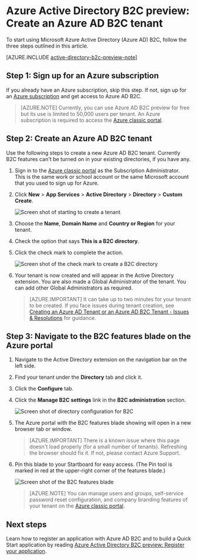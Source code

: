 <properties
	pageTitle="Azure Active Directory B2C preview: Create an Azure Active Directory B2C tenant | Microsoft Azure"
	description="A topic on how to create an Azure Active Directory B2C tenant"
	services="active-directory-b2c"
	documentationCenter=""
	authors="swkrish"
	manager="msmbaldwin"
	editor="curtand"/>

<tags
	ms.service="active-directory-b2c"
	ms.workload="identity"
	ms.tgt_pltfrm="na"
	ms.devlang="na"
	ms.topic="get-started-article"
	ms.date="02/25/2016"
	ms.author="swkrish"/>

# Azure Active Directory B2C preview: Create an Azure AD B2C tenant

To start using Microsoft Azure Active Directory (Azure AD) B2C, follow the three steps outlined in this article.

[AZURE.INCLUDE [active-directory-b2c-preview-note](../../includes/active-directory-b2c-preview-note.md)]

## Step 1: Sign up for an Azure subscription

If you already have an Azure subscription, skip this step. If not, sign up for an [Azure subscription](../active-directory/sign-up-organization.md) and get access to Azure AD B2C.

> [AZURE.NOTE]
Currently, you can use Azure AD B2C preview for free but its use is limited to 50,000 users per tenant. An Azure subscription is required to access the [Azure classic portal](http://manage.windowsazure.com/).

## Step 2: Create an Azure AD B2C tenant

Use the following steps to create a new Azure AD B2C tenant. Currently B2C features can't be turned on in your existing directories, if you have any.

1. Sign in to the [Azure classic portal](https://manage.windowsazure.com/) as the Subscription Administrator. This is the same work or school account or the same Microsoft account that you used to sign up for Azure.
2. Click **New** > **App Services** > **Active Directory** > **Directory** > **Custom Create**.

    ![Screen shot of starting to create a tenant](./media/active-directory-b2c-get-started/new-directory.png)

3. Choose the **Name**, **Domain Name** and **Country or Region** for your tenant.
4. Check the option that says **This is a B2C directory**.
5. Click the check mark to complete the action.

    ![Screen shot of the check mark to create a B2C directory](./media/active-directory-b2c-get-started/create-b2c-directory.png)

6. Your tenant is now created and will appear in the Active Directory extension. You are also made a Global Administrator of the tenant. You can add other Global Administrators as required.

    > [AZURE.IMPORTANT]
    It can take up to two minutes for your tenant to be created. If you face issues during tenant creation, see [Creating an Azure AD Tenant or an Azure AD B2C Tenant - Issues & Resolutions](active-directory-b2c-support-create-directory.md) for guidance.

## Step 3: Navigate to the B2C features blade on the Azure portal

1. Navigate to the Active Directory extension on the navigation bar on the left side.
2. Find your tenant under the **Directory** tab and click it.
3. Click the **Configure** tab.
4. Click the **Manage B2C settings** link in the **B2C administration** section.

    ![Screen shot of directory configuration for B2C](./media/active-directory-b2c-get-started/b2c-directory-configure-tab.png)

5. The Azure portal with the B2C features blade showing will open in a new browser tab or window.

    > [AZURE.IMPORTANT]
    There is a known issue where this page doesn't load properly (for a small number of tenants). Refreshing the browser should fix it. If not, please contact Azure Support.

6. Pin this blade to your Startboard for easy access. (The Pin tool is marked in red at the upper-right corner of the features blade.)

    ![Screen shot of the B2C features blade](./media/active-directory-b2c-get-started/b2c-features-blade.png)

    > [AZURE.NOTE]
    You can manage users and groups, self-service password reset configuration, and company branding features of your tenant on the [Azure classic portal](https://manage.windowsazure.com/).

## Next steps

Learn how to register an application with Azure AD B2C and to build a Quick Start application by reading [Azure Active Directory B2C preview: Register your application](active-directory-b2c-app-registration.md).
